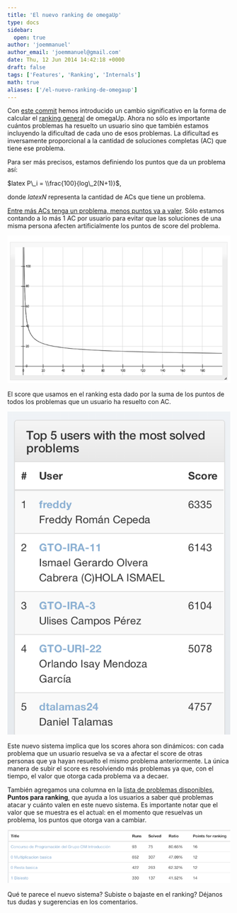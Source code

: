 ```yaml
---
title: 'El nuevo ranking de omegaUp'
type: docs
sidebar:
  open: true
author: 'joemmanuel'
author_email: 'joemmanuel@gmail.com'
date: Thu, 12 Jun 2014 14:42:18 +0000
draft: false
tags: ['Features', 'Ranking', 'Internals']
math: true
aliases: ['/el-nuevo-ranking-de-omegaup']
---
```


Con [este commit](https://github.com/omegaup/omegaup/commit/132e9c4614a7a4939156a942810559bf8c57f1a8) hemos introducido un cambio significativo en la forma de calcular el [ranking general](https://omegaup.com/rank.php) de omegaUp. Ahora no sólo es importante cuántos problemas ha resuelto un usuario sino que también estamos incluyendo la dificultad de cada uno de esos problemas. La dificultad es inversamente proporcional a la cantidad de soluciones completas (AC) que tiene ese problema.

Para ser más precisos, estamos definiendo los puntos que da un problema así: 

$latex P\_i = \\frac{100}{log\_2(N+1)}$, 

donde $latex N$ representa la cantidad de ACs que tiene un problema. 

[Entre más ACs tenga un problema, menos puntos va a valer](http://fooplot.com/#W3sidHlwZSI6MCwiZXEiOiIxMDAvKGxvZyh4KzEpL2xvZygyKSkiLCJjb2xvciI6IiMwMDAwMDAifSx7InR5cGUiOjEwMDAsIndpbmRvdyI6WyItOC4xNTk5OTk5OTk5OTk5ODIiLCIxOTkuODQiLCItOC43OTk5OTk5OTk5OTk5OTciLCIxMTkuMTk5OTk5OTk5OTk5OTkiXX1d). Sólo estamos contando a lo más 1 AC por usuario para evitar que las soluciones de una misma persona afecten artificialmente los puntos de score del problema.

[![](/images/Screen-Shot-2014-06-12-at-7.44.06-AM.png "Screen Shot 2014-06-12 at 7.44.06 AM")](/images/Screen-Shot-2014-06-12-at-7.44.06-AM.png)

El score que usamos en el ranking esta dado por la suma de los puntos de todos los problemas que un usuario ha resuelto con AC.

[![](/images/Screen-Shot-2014-06-12-at-7.18.16-AM.png "Scoreboard del 6-12")](/images/Screen-Shot-2014-06-12-at-7.18.16-AM.png)

Este nuevo sistema implica que los scores ahora son dinámicos: con cada problema que un usuario resuelva se va a afectar el score de otras personas que ya hayan resuelto el mismo problema anteriormente. La única manera de subir el score es resolviendo más problemas ya que, con el tiempo, el valor que otorga cada problema va a decaer.

También agregamos una columna en la [lista de problemas disponibles](https://omegaup.com/problem/), **Puntos para ranking**, que ayuda a los usuarios a saber qué problemas atacar y cuánto valen en este nuevo sistema. Es importante notar que el valor que se muestra es el actual: en el momento que resuelvas un problema, los puntos que otorga van a cambiar.

[![](/images/Screen-Shot-2014-06-12-at-7.36.05-AM.png "Screen Shot 2014-06-12 at 7.36.05 AM")](/images/Screen-Shot-2014-06-12-at-7.36.05-AM.png)

Qué te parece el nuevo sistema? Subiste o bajaste en el ranking? Déjanos tus dudas y sugerencias en los comentarios.